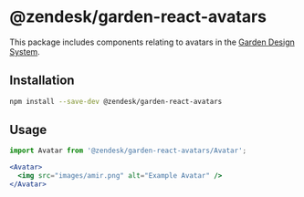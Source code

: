 # @zendesk/garden-react-avatars

This package includes components relating to avatars in the
[Garden Design System](http://zendeskgarden.github.io/).

## Installation

```sh
npm install --save-dev @zendesk/garden-react-avatars
```

## Usage

```jsx static
import Avatar from '@zendesk/garden-react-avatars/Avatar';

<Avatar>
  <img src="images/amir.png" alt="Example Avatar" />
</Avatar>
```
